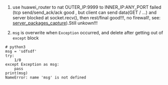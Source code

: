 1. use huawei_router to nat OUTER_IP:9999 to INNER_IP:ANY_PORT failed (tcp send/send_ack/ack good
  , but client can send data(GET / ...) and server blocked at socket.recv(),
  then rest/final good!!!, no firewall!, see: [server_packages_capture](./aaa)).Still unkown!!!

2. `msg` is overwrite when `Exception` occurred, and delete after getting out of `except` block
```
# python3
msg = 'sdfsdf'
try:
    1/0
except Exception as msg:
    pass
print(msg)
NameError: name 'msg' is not defined
```
